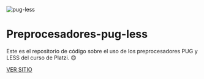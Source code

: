 <script async defer src="https://buttons.github.io/buttons.js"></script>
![pug-less](https://user-images.githubusercontent.com/93850511/222313183-89840562-9d27-49c9-ab2a-93b6bff8d434.png)

# Preprocesadores-pug-less

Este es el repositorio de código sobre el uso de los preprocesadores PUG y LESS del curso de Platzi. 😊


<a class="github-button" href="[https://kamblack66.github.io/reprocesadores-pug-less/html/]" data-icon="octicon-play" aria-label="Sitio">VER SITIO</a>
